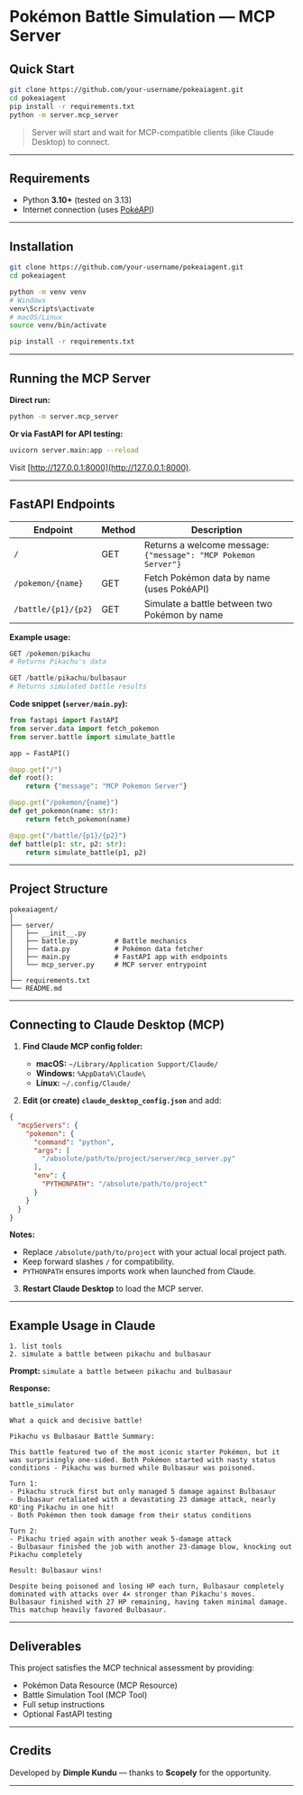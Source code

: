 # Pokémon Battle Simulation — MCP Server

## Quick Start

```bash
git clone https://github.com/your-username/pokeaiagent.git
cd pokeaiagent
pip install -r requirements.txt
python -m server.mcp_server
```

> Server will start and wait for MCP-compatible clients (like Claude Desktop) to connect.

---

## Requirements

* Python **3.10+** (tested on 3.13)
* Internet connection (uses [PokéAPI](https://pokeapi.co))

---

## Installation

```bash
git clone https://github.com/your-username/pokeaiagent.git
cd pokeaiagent

python -m venv venv
# Windows
venv\Scripts\activate
# macOS/Linux
source venv/bin/activate

pip install -r requirements.txt
```

---

## Running the MCP Server

**Direct run:**

```bash
python -m server.mcp_server
```

**Or via FastAPI for API testing:**

```bash
uvicorn server.main:app --reload
```

Visit [http://127.0.0.1:8000](http://127.0.0.1:8000).

---

## FastAPI Endpoints

| Endpoint            | Method | Description                                                    |
| ------------------- | ------ | -------------------------------------------------------------- |
| `/`                 | GET    | Returns a welcome message: `{"message": "MCP Pokemon Server"}` |
| `/pokemon/{name}`   | GET    | Fetch Pokémon data by name (uses PokéAPI)                      |
| `/battle/{p1}/{p2}` | GET    | Simulate a battle between two Pokémon by name                  |

**Example usage:**

```python
GET /pokemon/pikachu
# Returns Pikachu's data

GET /battle/pikachu/bulbasaur
# Returns simulated battle results
```

**Code snippet (`server/main.py`):**

```python
from fastapi import FastAPI
from server.data import fetch_pokemon
from server.battle import simulate_battle

app = FastAPI()

@app.get("/")
def root():
    return {"message": "MCP Pokemon Server"}

@app.get("/pokemon/{name}")
def get_pokemon(name: str):
    return fetch_pokemon(name)

@app.get("/battle/{p1}/{p2}")
def battle(p1: str, p2: str):
    return simulate_battle(p1, p2)
```

---

## Project Structure

```
pokeaiagent/
│
├── server/
│   ├── __init__.py
│   ├── battle.py         # Battle mechanics
│   ├── data.py           # Pokémon data fetcher
│   ├── main.py           # FastAPI app with endpoints
│   └── mcp_server.py     # MCP server entrypoint
│
├── requirements.txt
└── README.md
```

---

## Connecting to Claude Desktop (MCP)

1. **Find Claude MCP config folder:**

   * **macOS:** `~/Library/Application Support/Claude/`
   * **Windows:** `%AppData%\Claude\`
   * **Linux:** `~/.config/Claude/`

2. **Edit (or create) `claude_desktop_config.json`** and add:

```json
{
  "mcpServers": {
    "pokemon": {
      "command": "python",
      "args": [
        "/absolute/path/to/project/server/mcp_server.py"
      ],
      "env": {
        "PYTHONPATH": "/absolute/path/to/project"
      }
    }
  }
}
```

**Notes:**

* Replace `/absolute/path/to/project` with your actual local project path.
* Keep forward slashes `/` for compatibility.
* `PYTHONPATH` ensures imports work when launched from Claude.

3. **Restart Claude Desktop** to load the MCP server.

---

## Example Usage in Claude

```
1. list tools
2. simulate a battle between pikachu and bulbasaur
```

**Prompt:** `simulate a battle between pikachu and bulbasaur`

**Response:**

```
battle_simulator

What a quick and decisive battle!

Pikachu vs Bulbasaur Battle Summary:

This battle featured two of the most iconic starter Pokémon, but it was surprisingly one-sided. Both Pokémon started with nasty status conditions - Pikachu was burned while Bulbasaur was poisoned.

Turn 1:
- Pikachu struck first but only managed 5 damage against Bulbasaur
- Bulbasaur retaliated with a devastating 23 damage attack, nearly KO'ing Pikachu in one hit!
- Both Pokémon then took damage from their status conditions

Turn 2:
- Pikachu tried again with another weak 5-damage attack
- Bulbasaur finished the job with another 23-damage blow, knocking out Pikachu completely

Result: Bulbasaur wins!

Despite being poisoned and losing HP each turn, Bulbasaur completely dominated with attacks over 4× stronger than Pikachu's moves. Bulbasaur finished with 27 HP remaining, having taken minimal damage. This matchup heavily favored Bulbasaur.
```

---

## Deliverables

This project satisfies the MCP technical assessment by providing:

* Pokémon Data Resource (MCP Resource)
* Battle Simulation Tool (MCP Tool)
* Full setup instructions
* Optional FastAPI testing

---

## Credits

Developed by **Dimple Kundu** — thanks to **Scopely** for the opportunity.

---


